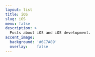 ```yaml
---
layout: list
title: iOS
slug: iOS
menu: false
description: >
  Posts about iOS and iOS development.
accent_image:
  background: '#6C7A89'
  overlay:    false
---
```

